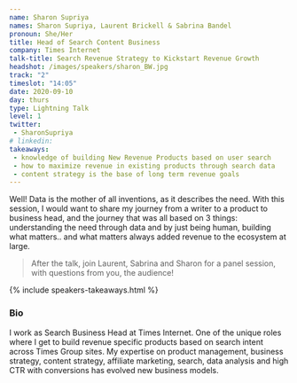 ```yaml
---
name: Sharon Supriya
names: Sharon Supriya, Laurent Brickell & Sabrina Bandel
pronoun: She/Her
title: Head of Search Content Business 
company: Times Internet
talk-title: Search Revenue Strategy to Kickstart Revenue Growth 
headshot: /images/speakers/sharon_BW.jpg
track: "2"
timeslot: "14:05"
date: 2020-09-10
day: thurs
type: Lightning Talk
level: 1
twitter:
 - SharonSupriya
# linkedin: 
takeaways:
 - knowledge of building New Revenue Products based on user search 
 - how to maximize revenue in existing products through search data
 - content strategy is the base of long term revenue goals
---
```


<p>Well! Data is the mother of all inventions, as it describes the need. With this session, I would want to share my journey from a writer to a product to business head, and the journey that was all based on 3 things: understanding the need through data and by just being human, building what matters.. and what matters always added revenue to the ecosystem at large.</p>

<blockquote>After the talk, join Laurent, Sabrina and Sharon for a panel session, with questions from you, the audience!</blockquote> 

{% include speakers-takeaways.html %}

<h3>Bio</h3>
<p>I work as Search Business Head at Times Internet. One of the unique roles where I get to build revenue specific products based on search intent across Times Group sites. My expertise on product management, business strategy, content strategy, affiliate marketing, search, data analysis and high CTR with conversions has evolved new business models.</p>